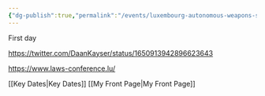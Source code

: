 ```yaml
---
{"dg-publish":true,"permalink":"/events/luxembourg-autonomous-weapons-systems-conference-first-day/","tags":["event","#conference"]}
---
```


First day 

https://twitter.com/DaanKayser/status/1650913942896623643

https://www.laws-conference.lu/

[[Key Dates\|Key Dates]]
[[My Front Page\|My Front Page]]
